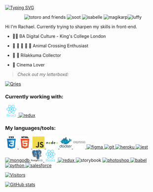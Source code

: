 
[![Typing SVG](https://readme-typing-svg.herokuapp.com?font=Montagu+Slab&color=%23F7F7F7&size=18&lines=%E2%98%81%EF%B8%8F+Welcome+to+my+page~+%E2%98%81%EF%B8%8F)](https://git.io/typing-svg)


<p align="center">
 <img alt="totoro and friends" src=https://i.pinimg.com/originals/7f/cf/37/7fcf37c760d468cdbd546c0c1d6680c8.gif width="60" height="60">&nbsp;<img alt="soot" src=https://64.media.tumblr.com/067834de51d1d3f8487fcef4a000a83c/tumblr_pqycmebgro1rs9hk0o1_500.gif width="50" height="50">&nbsp;<img alt="isabelle" src=https://64.media.tumblr.com/a43cf05b798139c3b03d8242a14fe441/tumblr_pq0t2m4FlP1wb3j66o1_540.gifv width="50" height="50">&nbsp;<img alt="magikarp" src=https://66.media.tumblr.com/b6ed3df019d18f0b56a92e1a60c4bbf9/tumblr_n1a3ncsU2q1rfjowdo1_500.gif width="50" height="50"><img alt="luffy" src= https://www.icegif.com/wp-content/uploads/luffy-icegif-25.gif width="80" height="80"> 
</p>





Hi I'm Rachael. Currently trying to sharpen my skills in front-end. 

- 👩‍💻 BA Digital Culture - King's College London 

- :apple: :tangerine: :cherries: :peach: :pear: Animal Crossing Enthusiast

- :bear: :hatched_chick: Rilakkuma Collector 

- :movie_camera: Cinema Lover
 > *Check out my letterboxd:*

<a href="https://letterboxd.com/kimnamjoon/">
         <img alt="Qries" src="https://a.ltrbxd.com/logos/letterboxd-mac-icon.png"
         width="50" height="50"> </a>
                               

### Currently working with:
<p align="left">
<a href="https://reactjs.org/" target="_blank"> <img src="https://raw.githubusercontent.com/devicons/devicon/master/icons/react/react-original-wordmark.svg" alt="react" width="40" height="40"/> </a> <a href="https://reactjs.org/" target="_blank"> <img src="https://cdn.jsdelivr.net/gh/devicons/devicon/icons/redux/redux-original.svg" alt="redux" width="40" height="40"/> </a>  </p>

### My languages/tools:
<p align="left"><a href="https://www.w3schools.com/css/" target="_blank"> <img src="https://raw.githubusercontent.com/devicons/devicon/master/icons/css3/css3-original-wordmark.svg" alt="css3" width="40" height="40"/> </a> <a href="https://www.w3.org/html/" target="_blank"> <img src="https://raw.githubusercontent.com/devicons/devicon/master/icons/html5/html5-original-wordmark.svg" alt="html5" width="40" height="40"/> <a href="https://developer.mozilla.org/en-US/docs/Web/JavaScript" target="_blank"> <img src="https://raw.githubusercontent.com/devicons/devicon/master/icons/javascript/javascript-original.svg" alt="javascript" width="40" height="40"/> </a> <a href="https://nodejs.org" target="_blank"> <img src="https://raw.githubusercontent.com/devicons/devicon/master/icons/nodejs/nodejs-original-wordmark.svg" alt="nodejs" width="40" height="40"/> </a><a href="https://www.docker.com/" target="_blank"> <img src="https://raw.githubusercontent.com/devicons/devicon/master/icons/docker/docker-original-wordmark.svg" alt="docker" width="40" height="40"/> </a> <a href="https://expressjs.com" target="_blank"> <img src="https://raw.githubusercontent.com/devicons/devicon/master/icons/express/express-original-wordmark.svg" alt="express" width="40" height="40"/> </a> <a href="https://www.figma.com/" target="_blank"> <img src="https://www.vectorlogo.zone/logos/figma/figma-icon.svg" alt="figma" width="40" height="40"/> </a> <a href="https://git-scm.com/" target="_blank"> <img src="https://www.vectorlogo.zone/logos/git-scm/git-scm-icon.svg" alt="git" width="40" height="40"/> </a> <a href="https://heroku.com" target="_blank"> <img src="https://www.vectorlogo.zone/logos/heroku/heroku-icon.svg" alt="heroku" width="40" height="40"/> </a>  </a>  <a href="https://jestjs.io" target="_blank"> <img src="https://www.vectorlogo.zone/logos/jestjsio/jestjsio-icon.svg" alt="jest" width="40" height="40"/> </a> <a href="https://www.mongodb.com/" target="_blank"> <img src="https://cdn.jsdelivr.net/gh/devicons/devicon/icons/mongodb/mongodb-plain-wordmark.svg" alt="mongodb" width="40" height="40"/> </a>  <a href="https://www.postgresql.org" target="_blank"> <img src="https://raw.githubusercontent.com/devicons/devicon/master/icons/postgresql/postgresql-original-wordmark.svg" alt="postgresql" width="40" height="40"/> </a> </a> <a href="https://reactjs.org/" target="_blank"> <img src="https://raw.githubusercontent.com/devicons/devicon/master/icons/react/react-original-wordmark.svg" alt="react" width="40" height="40"/> </a><a href="https://reactjs.org/" target="_blank"> <img src="https://cdn.jsdelivr.net/gh/devicons/devicon/icons/redux/redux-original.svg" alt="redux" width="40" height="40"/> </a><img src="https://cdn.jsdelivr.net/gh/devicons/devicon/icons/storybook/storybook-original.svg" alt="storybook" width="40" height="40" /> <a href="https://www.adobe.com/uk/products/photoshop.html" target="_blank"> <img src="https://cdn.jsdelivr.net/gh/devicons/devicon/icons/photoshop/photoshop-plain.svg" alt="photoshop" width="40" height="40"/> <img src="https://cdn.jsdelivr.net/gh/devicons/devicon/icons/babel/babel-original.svg" alt="babel" width="40" height="40" /><img src="https://cdn.jsdelivr.net/gh/devicons/devicon/icons/python/python-plain-wordmark.svg" alt="python" width="40" height="40" />

<img src="https://cdn.jsdelivr.net/gh/devicons/devicon/icons/salesforce/salesforce-original.svg" alt="salesforce" width="40" height="40" />
 </p>

![Visitors](https://api.visitorbadge.io/api/visitors?path=https%3A%2F%2Fgithub.com%2FRachiey%2FRachiey%2F&label=Robots&countColor=%2363b96e&style=flat-square)

![GitHub stats](https://github-readme-stats.vercel.app/api?username=Rachiey&show_icons=true&theme=tokyonight)


<!--
**Rachiey/Rachiey** is a ✨ _special_ ✨ repository because its `README.md` (this file) appears on your GitHub profile.

Here are some ideas to get you started:

- 🔭 I’m currently working on ...
- 🌱 I’m currently learning ...
- 👯 I’m looking to collaborate on ...
- 🤔 I’m looking for help with ...
- 💬 Ask me about ...
- 📫 How to reach me: ...
- 😄 Pronouns: ...
- ⚡ Fun fact: ...
-->

